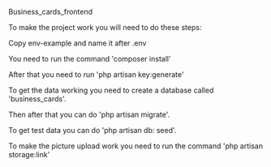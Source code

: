Business_cards_frontend

To make the project work you will need to do these steps:

Copy env-example and name it after .env

You need to run the command 'composer install'

After that you need to run 'php artisan key:generate'

To get the data working you need to create a database called 'business_cards'.

Then after that you can do 'php artisan migrate'.

To get test data you can do 'php artisan db: seed'.

To make the picture upload work you need to run the command 'php artisan storage:link'
